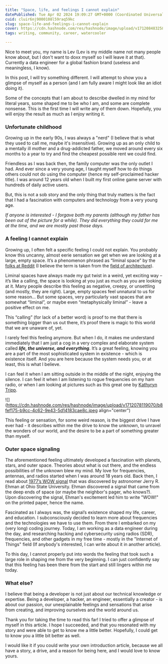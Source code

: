 ```yaml
---
title: "Space, life, and feelings I cannot explain"
datePublished: Tue Apr 02 2024 19:09:27 GMT+0000 (Coordinated Universal Time)
cuid: cluir6nj9000108l59raq59kc
slug: space-life-and-feelings-i-cannot-explain
cover: https://cdn.hashnode.com/res/hashnode/image/upload/v1712084832587/2769b804-2abc-42e4-a510-94525f771a9e.jpeg
tags: writing, community, career, watercooler

---
```


Nice to meet you, my name is Lev (Lev is my middle name not many people know about, but I don't want to doxx myself so I will leave it at that). Currently a data engineer for a global fashion brand (useless and meaningless, I know).

In this post, I will try something different. I will attempt to show you a glimpse of myself as a person (and I am fully aware I might look like an idiot doing it).

Some of the concepts that I am about to describe dwelled in my mind for literal years, some shaped me to be who I am, and some are complete nonsense. This is the first time I will write any of them down. Hopefully, you will enjoy the result as much as I enjoy writing it.

### Unfortunate childhood

Growing up in the early 90s, I was always a "nerd" (I believe that is what they used to call me, maybe it's insensitive). Growing up as an only child to a mentally ill mother and a drug-addicted father, we moved around every six months to a year to try and find the cheapest possible rent we could find.

Friendless as I was back then, the family computer was the only outlet I had. And ever since a very young age, I taught myself how to do things others could not do using the computer (hence my self-proclaimed hacker title). I was around 12 years old when I built my first online game server with hundreds of daily active users.

But, this is not a sob story and the only thing that truly matters is the fact that I had a fascination with computers and technology from a very young age.

*If anyone is interested - I forgave both my parents (although my father has been out of the picture for a while). They did everything they could for me at the time, and we are mostly past those days.*

### A feeling I cannot explain

Growing up, I often felt a specific feeling I could not explain. You probably know this uncanny, almost eerie sensation we get when we are looking at a large, empty space. It’s a phenomenon phrased as “liminal space” by the [folks at Reddit](https://www.reddit.com/r/LiminalSpace/) (I believe the term is taken from the [field of architecture](https://en.wikipedia.org/wiki/Liminal_space_(aesthetic))).

Liminal spaces have always made my gut twist in a weird, yet exciting way – it’s like a calling, the space is looking at you just as much as you are looking at it. Many people describe this feeling as negative, creepy, or unsettling (and mostly, they are right). Large, empty spaces feel unnatural to us for some reason... But some spaces, very particularly vast spaces that are somewhat “liminal”, or maybe even “metaphysically liminal” - leave a positive effect on me.

This “calling” (for lack of a better word) is proof to me that there is something bigger than us out there, it’s proof there is magic to this world that we are unaware of, yet.

I rarely feel this feeling anymore. But when I do, it makes me understand immediately that I am just a cog in a very complex and elaborate system called ***life, the universe, and everything***. It’s a great feeling, knowing you are a part of the most sophisticated system in existence - which is existence itself. And you are here because the system needs you, or at least, this is what I believe.

I can feel it when I am sitting outside in the middle of the night, enjoying the silence. I can feel it when I am listening to rogue frequencies on my ham radio, or when I am looking at pictures such as this great one by [Kathyryn Tripp](https://unsplash.com/@kathyryn_tripp).

![](https://cdn.hashnode.com/res/hashnode/image/upload/v1712078119070/b8fef175-b9cc-4c62-9e43-5d14183cae8c.jpeg align="center")

This feeling or sensation, for some weird reason, is the biggest drive I have ever had - it describes within me the drive to know the unknown, to unravel the wonders of our world, and the desire to be a part of something greater than myself.

### Outer space signaling

The aforementioned feeling ultimately developed a fascination with planets, stars, and outer space. Theories about what is out there, and the endless possibilities of the unknown blew my mind. My love for frequencies, antennas, and radios started when I was around 18 years old. Back then, I read about [1977’s WOW signal](https://en.wikipedia.org/wiki/Wow!_signal) that was discovered by astronomer Jerry R. Ehman at Ohio State University. Ehman discovered a signal that came from the deep ends of space (or maybe the neighbor's pager, who knows?). Upon discovering the signal, Ehman's excitement led him to write "WOW!" on the printed paper, hence the name.

Fascinated as I always was, the signal’s existence shaped my life, career, and education. I subconsciously decided to learn more about frequencies and the technologies we have to use them. From there I embarked on my (very long) coding journey. Today, I am working as a data engineer during the day, and researching hacking and cybersecurity using radios (SDR), frequencies, and other gadgets in my free time - mostly in the "Internet of Things" field (If anybody's interested, I can write about it in another article).

To this day, I cannot properly put into words the feeling that took such a large role in shaping me from the very beginning. I can just confidently say that this feeling has been there from the start and still lingers within me today.

### What else?

I believe that being a developer is not just about our technical knowledge or expertise. Being a developer, a hacker, an engineer, essentially a creator - is about our passion, our unexplainable feelings and sensations that arise from creating, and improving ourselves and the world around us.

Thank you for taking the time to read this far! I tried to offer a glimpse of myself in this article. I hope I succeeded, and that you resonated with my story and were able to get to know me a little better. Hopefully, I could get to know you a little bit better as well.

I would like it if you could write your own introduction article, because we all have a story, a drive, and a reason for being here, and I would love to know yours.